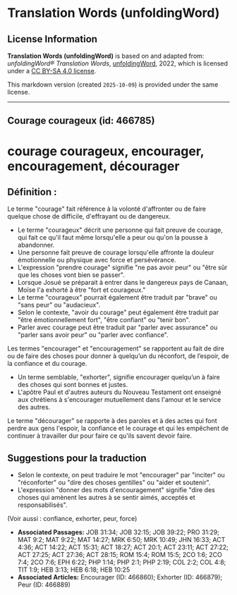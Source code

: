 # Translation Words (unfoldingWord)

## License Information

**Translation Words (unfoldingWord)** is based on and adapted from: _unfoldingWord® Translation Words_, [unfoldingWord](https://unfoldingword.org/utw), 2022, which is licensed under a [CC BY-SA 4.0 license](https://creativecommons.org/licenses/by-sa/4.0/legalcode.en).

This markdown version (created `2025-10-09`) is provided under the same license.



--------------------------------

## Courage courageux (id: 466785)

courage courageux, encourager, encouragement, décourager
========================================================

Définition :
------------

Le terme "courage" fait référence à la volonté d'affronter ou de faire quelque chose de difficile, d'effrayant ou de dangereux.

* Le terme "courageux" décrit une personne qui fait preuve de courage, qui fait ce qu'il faut même lorsqu'elle a peur ou qu'on la pousse à abandonner.
* Une personne fait preuve de courage lorsqu'elle affronte la douleur émotionnelle ou physique avec force et persévérance.
* L'expression "prendre courage" signifie "ne pas avoir peur" ou "être sûr que les choses vont bien se passer".
* Lorsque Josué se préparait à entrer dans le dangereux pays de Canaan, Moïse l'a exhorté à être "fort et courageux."
* Le terme "courageux" pourrait également être traduit par "brave" ou "sans peur" ou "audacieux".
* Selon le contexte, "avoir du courage" peut également être traduit par "être émotionnellement fort", "être confiant" ou "tenir bon".
* Parler avec courage peut être traduit par "parler avec assurance" ou "parler sans avoir peur" ou "parler avec confiance".

Les termes "encourager" et "encouragement" se rapportent au fait de dire ou de faire des choses pour donner à quelqu’un du réconfort, de l’espoir, de la confiance et du courage.

* Un terme semblable, "exhorter", signifie encourager quelqu’un à faire des choses qui sont bonnes et justes.
* L'apôtre Paul et d'autres auteurs du Nouveau Testament ont enseigné aux chrétiens à s'encourager mutuellement dans l'amour et le service des autres.

Le terme "décourager" se rapporte à des paroles et à des actes qui font perdre aux gens l'espoir, la confiance et le courage et qui les empêchent de continuer à travailler dur pour faire ce qu'ils savent devoir faire.

Suggestions pour la traduction
------------------------------

* Selon le contexte, on peut traduire le mot "encourager" par "inciter" ou "réconforter" ou "dire des choses gentilles" ou "aider et soutenir".
* L'expression "donner des mots d'encouragement" signifie "dire des choses qui amènent les autres à se sentir aimés, acceptés et responsabilisés".

(Voir aussi : confiance, exhorter, peur, force)

* **Associated Passages:** JOB 31:34; JOB 32:15; JOB 39:22; PRO 31:29; MAT 9:2; MAT 9:22; MAT 14:27; MRK 6:50; MRK 10:49; JHN 16:33; ACT 4:36; ACT 14:22; ACT 15:31; ACT 18:27; ACT 20:1; ACT 23:11; ACT 27:22; ACT 27:25; ACT 27:36; ACT 28:15; ROM 15:4; ROM 15:5; 2CO 1:6; 2CO 7:4; 2CO 7:6; EPH 6:22; PHP 1:14; PHP 2:1; PHP 2:19; COL 2:2; COL 4:8; TIT 1:9; HEB 3:13; HEB 6:18; HEB 10:25
* **Associated Articles:** Encourager  (ID: 466860); Exhorter (ID: 466879); Peur (ID: 466889)

